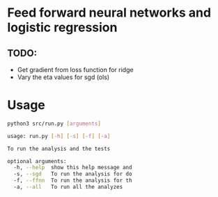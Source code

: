 # Feed forward neural networks and logistic regression

## TODO:

-   Get gradient from loss function for ridge
-   Vary the eta values for sgd (ols)

# Usage

```bash
python3 src/run.py [arguments]
```

```bash
usage: run.py [-h] [-s] [-f] [-a]

To run the analysis and the tests

optional arguments:
  -h, --help  show this help message and
  -s, --sgd   To run the analysis for do
  -f, --ffnn  To run the analysis for th
  -a, --all   To run all the analyzes
```
